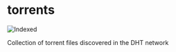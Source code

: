 torrents 
========
![Indexed](https://img.shields.io/badge/indexed-161947-blue)

Collection of torrent files discovered in the DHT network
